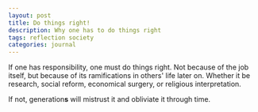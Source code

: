 ```yaml
---
layout: post
title: Do things right!
description: Why one has to do things right
tags: reflection society
categories: journal
---
```

 

If one has responsibility, one must do things right. Not because of the job itself, but because of its ramifications in others' life later on. Whether it be research, social reform, economical surgery, or religious interpretation.

If not, generation**s** will mistrust it and obliviate it through time.

